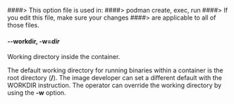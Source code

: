 ####> This option file is used in:
####>   podman create, exec, run
####> If you edit this file, make sure your changes
####> are applicable to all of those files.
#### **--workdir**, **-w**=*dir*

Working directory inside the container.

The default working directory for running binaries within a container is the root directory (**/**).
The image developer can set a different default with the WORKDIR instruction. The operator
can override the working directory by using the **-w** option.
